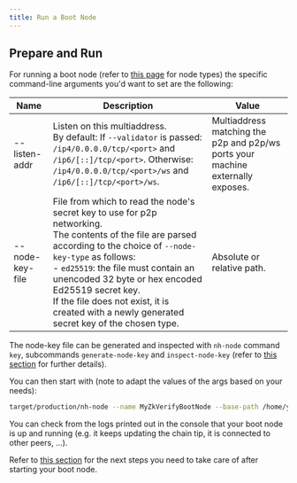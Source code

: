 ```yaml
---
title: Run a Boot Node
---
```


## Prepare and Run

For running a boot node (refer to [this page](../01-preliminaries.md#node-types.md) for node types) the specific command-line arguments you'd want to set are the following:

| Name          | Description                                                                                                                                                                                                 | Value                                                                           |
| ------------- | ----------------------------------------------------------------------------------------------------------------------------------------------------------------------------------------------------------- | ------------------------------------------------------------------------------- |
| --listen-addr | Listen on this multiaddress.<br/> By default: If `--validator` is passed: `/ip4/0.0.0.0/tcp/<port>` and `/ip6/[::]/tcp/<port>`. Otherwise: `/ip4/0.0.0.0/tcp/<port>/ws` and `/ip6/[::]/tcp/<port>/ws`.      | Multiaddress matching the p2p and p2p/ws ports your machine externally exposes. |
| --node-key-file | File from which to read the node's secret key to use for p2p networking.<br/> The contents of the file are parsed according to the choice of `--node-key-type` as follows:<br/> - `ed25519`: the file must contain an unencoded 32 byte or hex encoded Ed25519 secret key.<br/> If the file does not exist, it is created with a newly generated secret key of the chosen type. | Absolute or relative path. |

The node-key file can be generated and inspected with `nh-node` command `key`, subcommands `generate-node-key` and `inspect-node-key` (refer to [this section](./01-preliminaries.md#node-command-line-utilities) for further details).

You can then start with (note to adapt the values of the args based on your needs):

```bash
target/production/nh-node --name MyZkVerifyBootNode --base-path /home/your_user/boot_node_data --chain test --port 30333 --listen-addr /ip4/0.0.0.0/tcp/30333 --listen-addr /ip4/0.0.0.0/tcp/30334/ws
```

You can check from the logs printed out in the console that your boot node is up and running (e.g. it keeps updating the chain tip, it is connected to other peers, ...).

Refer to [this section](../02-run_using_docker/03-run-boot-node.md#next-steps) for the next steps you need to take care of after starting your boot node.
